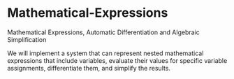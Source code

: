 # Mathematical-Expressions
Mathematical Expressions, Automatic Differentiation and Algebraic Simplification


 We will implement a system that can represent nested mathematical expressions that include variables, evaluate their values for specific variable assignments, differentiate them, and simplify the results.